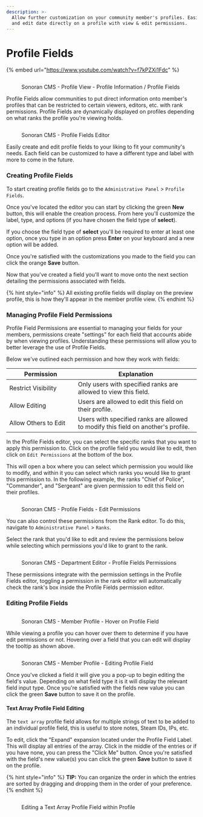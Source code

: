 ```yaml
---
description: >-
  Allow further customization on your community member's profiles. Easily add
  and edit date directly on a profile with view & edit permissions.
---
```


# Profile Fields

{% embed url="https://www.youtube.com/watch?v=f7kPZXi1Fdc" %}

<figure><img src="../../.gitbook/assets/CMS_CommunityProfile.png" alt=""><figcaption><p>Sonoran CMS - Profile View - Profile Information / Profile Fields</p></figcaption></figure>

Profile Fields allow communities to put direct information onto member's profiles that can be restricted to certain viewers, editors, etc. with rank permissions. Profile Fields are dynamically displayed on profiles depending on what ranks the profile you're viewing holds.

<figure><img src="../../.gitbook/assets/CMS_ProfileFieldsEditor2.png" alt=""><figcaption><p>Sonoran CMS - Profile Fields Editor</p></figcaption></figure>

Easily create and edit profile fields to your liking to fit your community's needs. Each field can be customized to have a different type and label with more to come in the future.

### Creating Profile Fields

To start creating profile fields go to the `Administrative Panel` > `Profile Fields`.

Once you've located the editor you can start by clicking the green **New** button, this will enable the creation process. From here you'll customize the label, type, and options (if you have chosen the field type of **select**).

If you choose the field type of **select** you'll be required to enter at least one option, once you type in an option press **Enter** on your keyboard and a new option will be added.

Once you're satisfied with the customizations you made to the field you can click the orange **Save** button.

Now that you've created a field you'll want to move onto the next section detailing the permissions associated with fields.

{% hint style="info" %}
All existing profile fields will display on the preview profile, this is how they'll appear in the member profile view.
{% endhint %}

### Managing Profile Field Permissions

Profile Field Permissions are essential to managing your fields for your members, permissions create "settings" for each field that accounts abide by when viewing profiles. Understanding these permissions will allow you to better leverage the use of Profile Fields.

Below we've outlined each permission and how they work with fields:

<table><thead><tr><th width="240">Permission</th><th width="509">Explanation</th></tr></thead><tbody><tr><td>Restrict Visibility</td><td>Only users with specified ranks are allowed to view this field.</td></tr><tr><td>Allow Editing</td><td>Users are allowed to edit this field on their profile.</td></tr><tr><td>Allow Others to Edit</td><td>Users with specified ranks are allowed to modify this field on another's profile.</td></tr></tbody></table>

In the Profile Fields editor, you can select the specific ranks that you want to apply this permission to. Click on the profile field you would like to edit, then click on `Edit Permissions` at the bottom of the box.&#x20;

This will open a box where you can select which permission you would like to modify, and within it you can select which ranks you would like to grant this permission to. In the following example, the ranks "Chief of Police", "Commander", and "Sergeant" are given permission to edit this field on their profiles.

<figure><img src="../../.gitbook/assets/CMS_ProfileFieldEditPerms.png" alt=""><figcaption><p>Sonoran CMS - Profile Fields - Edit Permissions</p></figcaption></figure>

You can also control these permissions from the Rank editor. To do this, navigate to `Administrative Panel` > `Ranks`.

Select the rank that you'd like to edit and review the permissions below while selecting which permissions you'd like to grant to the rank.

<figure><img src="../../.gitbook/assets/CMS_ProfileFieldPerms2.png" alt=""><figcaption><p>Sonoran CMS - Department Editor - Profile Fields Permissions</p></figcaption></figure>

These permissions integrate with the permission settings in the Profile Fields editor, toggling a permission in the rank editor will automatically check the rank's box inside the Profile Fields permission editor.&#x20;

### Editing Profile Fields

<figure><img src="../../.gitbook/assets/CMS_ProfileFields_InitiateEditingWide (1).png" alt=""><figcaption><p>Sonoran CMS - Member Profile - Hover on Profile Field</p></figcaption></figure>

While viewing a profile you can hover over them to determine if you have edit permissions or not. Hovering over a field that you can edit will display the tooltip as shown above.

<figure><img src="../../.gitbook/assets/CMS_EditProfileField_Nickname2.png" alt=""><figcaption><p>Sonoran CMS - Member Profile - Editing Profile Field</p></figcaption></figure>

Once you've clicked a field it will give you a pop-up to begin editing the field's value. Depending on what field type it is it will display the relevant field input type. Once you're satisfied with the fields new value you can click the green **Save** button to save it on the profile.

#### Text Array Profile Field Editing

The `text array` profile field allows for multiple strings of text to be added to an individual profile field, this is useful to store notes, Steam IDs, IPs, etc.

To edit, click the "Expand" expansion located under the Profile Field Label. This will display all entries of the array. Click in the middle of the entries or if you have none, you can press the "Click Me" button. Once you're satisfied with the field's new value(s) you can click the green **Save** button to save it on the profile.

{% hint style="info" %}
**TIP:** You can organize the order in which the entries are sorted by dragging and dropping them in the order of your preference.
{% endhint %}

<figure><img src="../../.gitbook/assets/CMS_EditProfileField_TextArray.png" alt=""><figcaption><p>Editing a Text Array Profile Field within Profile</p></figcaption></figure>
